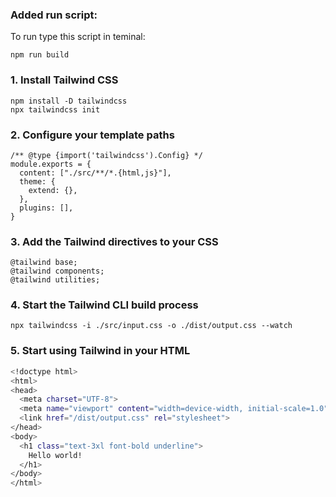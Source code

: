 ### Added run script:
To run type this script in teminal:
``` 
npm run build
```

### 1. Install Tailwind CSS
```
npm install -D tailwindcss
npx tailwindcss init
```
### 2. Configure your template paths
```
/** @type {import('tailwindcss').Config} */
module.exports = {
  content: ["./src/**/*.{html,js}"],
  theme: {
    extend: {},
  },
  plugins: [],
}
```
### 3. Add the Tailwind directives to your CSS
```
@tailwind base;
@tailwind components;
@tailwind utilities;
```

### 4. Start the Tailwind CLI build process
```
npx tailwindcss -i ./src/input.css -o ./dist/output.css --watch
```
### 5. Start using Tailwind in your HTML

```sh
<!doctype html>
<html>
<head>
  <meta charset="UTF-8">
  <meta name="viewport" content="width=device-width, initial-scale=1.0">
  <link href="/dist/output.css" rel="stylesheet">
</head>
<body>
  <h1 class="text-3xl font-bold underline">
    Hello world!
  </h1>
</body>
</html>
```